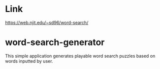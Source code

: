 # Link
https://web.njit.edu/~sd96/word-search/
# word-search-generator
 This simple application generates playable word search puzzles based on words inputted by user.
